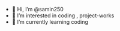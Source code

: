 - 👋 Hi, I’m @samin250
- 👀 I’m interested in coding , project-works
- 🌱 I’m currently learning coding

<!---
samin250/samin250 is a ✨ special ✨ repository because its `README.md` (this file) appears on your GitHub profile.
You can click the Preview link to take a look at your changes.
--->

